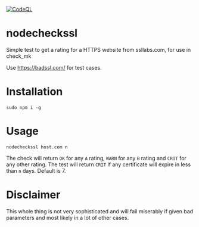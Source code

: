 [![CodeQL](https://github.com/MarcProe/node_check_mk_ssl/actions/workflows/codeql-analysis.yml/badge.svg)](https://github.com/MarcProe/node_check_mk_ssl/actions/workflows/codeql-analysis.yml)
# nodecheckssl
 Simple test to get a rating for a HTTPS website from ssllabs.com, for use in check_mk

Use https://badssl.com/ for test cases.

# Installation

`sudo npm i -g`

# Usage
 `nodecheckssl host.com n`

The check will return `OK` for any `A` rating, `WARN` for any `B` rating and `CRIT` for any other rating.
The test will return `CRIT` if any certificate will expire in less than `n` days. Default is 7.

# Disclaimer

This whole thing is not very sophisticated and will fail miserably if given bad parameters and most likely in a lot of other cases.
